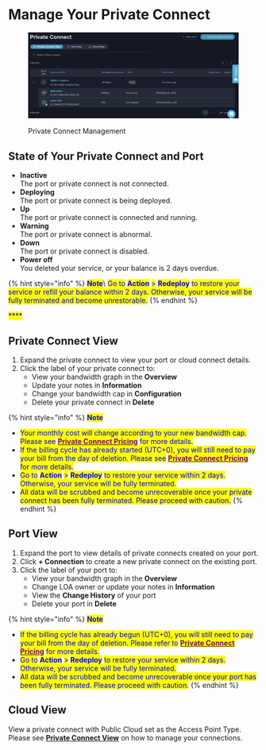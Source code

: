 # Manage Your Private Connect

<figure><img src="../../../.gitbook/assets/image (10) (1).png" alt=""><figcaption><p>Private Connect Management</p></figcaption></figure>

## **State of Your Private Connect and Port**

* **Inactive**\
  The port or private connect is not connected.
* **Deploying**\
  The port or private connect is being deployed.&#x20;
* **Up**\
  The port or private connect is connected and running.
* **Warning**\
  The port or private connect is abnormal.
* **Down**\
  The port or private connect is disabled.
* **Power off** \
  You deleted your service, or your balance is 2 days overdue.

{% hint style="info" %}
<mark style="color:blue;">**Note**</mark>\ <mark style="color:blue;">Go to</mark> <mark style="color:blue;"></mark><mark style="color:blue;">**Action**</mark> <mark style="color:blue;"></mark><mark style="color:blue;">></mark> <mark style="color:blue;"></mark><mark style="color:blue;">**Redeploy**</mark> <mark style="color:blue;"></mark><mark style="color:blue;">to restore your service or refill your balance within 2 days. Otherwise, your service will be fully terminated and become unrestorable.</mark>
{% endhint %}

<mark style="color:blue;">****</mark>

## **Private Connect View**

1. Expand the private connect to view your port or cloud connect details.
2. Click the label of your private connect to:
   * View your bandwidth graph in the **Overview**
   * Update your notes in **Information**
   * Change your bandwidth cap in **Configuration**
   * Delete your private connect in **Delete**

{% hint style="info" %}
<mark style="color:blue;">**Note**</mark>

* <mark style="color:blue;">Your monthly cost will change according to your new bandwidth cap. Please see</mark> [<mark style="color:purple;">**Private Connect Pricing**</mark>](../../../pricing/cloud-networking-pricing/private-connect-pricing.md) <mark style="color:blue;">for more details.</mark>
* <mark style="color:blue;">If the billing cycle has already started (UTC+0), you will still need to pay your bill from the day of deletion. Please see</mark> [<mark style="color:purple;">**Private Connect Pricing**</mark>](../../../pricing/cloud-networking-pricing/private-connect-pricing.md) <mark style="color:blue;">for more details.</mark>
* <mark style="color:blue;">Go to</mark> <mark style="color:blue;"></mark><mark style="color:blue;">**Action**</mark> <mark style="color:blue;"></mark><mark style="color:blue;">></mark> <mark style="color:blue;"></mark><mark style="color:blue;">**Redeploy**</mark> <mark style="color:blue;"></mark><mark style="color:blue;">to restore your service within 2 days. Otherwise, your service will be fully terminated.</mark>
* <mark style="color:blue;">All data will be scrubbed and become unrecoverable once your private connect has been fully terminated. Please proceed with caution.</mark>
{% endhint %}



## **Port View**

1. Expand the port to view details of private connects created on your port.
2. Click **+ Connection** to create a new private connect on the existing port.
3. Click the label of your port to:
   * View your bandwidth graph in the **Overview**
   * Change LOA owner or update your notes in **Information**
   * View the **Change History** of your port
   * Delete your port in **Delete**

{% hint style="info" %}
<mark style="color:blue;">**Note**</mark>

* <mark style="color:blue;">If the billing cycle has already begun (UTC+0), you will still need to pay your bill from the day of deletion. Please refer to</mark> [<mark style="color:purple;">**Private Connect Pricing**</mark>](../../../pricing/cloud-networking-pricing/private-connect-pricing.md) <mark style="color:blue;">for more details.</mark>
* <mark style="color:blue;">Go to</mark> <mark style="color:blue;"></mark><mark style="color:blue;">**Action**</mark> <mark style="color:blue;"></mark><mark style="color:blue;">></mark> <mark style="color:blue;"></mark><mark style="color:blue;">**Redeploy**</mark> <mark style="color:blue;"></mark><mark style="color:blue;">to restore your service within 2 days. Otherwise, your service will be fully terminated.</mark>
* <mark style="color:blue;">All data will be scrubbed and become unrecoverable once your port has been fully terminated. Please proceed with caution.</mark>
{% endhint %}



## **Cloud View**

View a private connect with Public Cloud set as the Access Point Type. Please see [**Private Connect View**](manage-your-private-connect.md#private-connect-view) on how to manage your connections.

